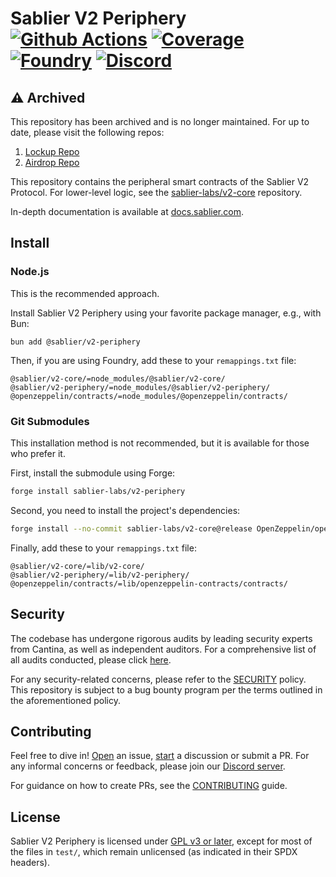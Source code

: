 # Sablier V2 Periphery [![Github Actions][gha-badge]][gha] [![Coverage][codecov-badge]][codecov] [![Foundry][foundry-badge]][foundry] [![Discord][discord-badge]][discord]

[gha]: https://github.com/sablier-labs/v2-periphery/actions
[gha-badge]: https://github.com/sablier-labs/v2-periphery/actions/workflows/ci.yml/badge.svg
[codecov]: https://codecov.io/gh/sablier-labs/v2-periphery
[codecov-badge]: https://codecov.io/gh/sablier-labs/v2-periphery/branch/main/graph/badge.svg
[discord]: https://discord.gg/bSwRCwWRsT
[discord-badge]: https://img.shields.io/discord/659709894315868191
[foundry]: https://getfoundry.sh/
[foundry-badge]: https://img.shields.io/badge/Built%20with-Foundry-FFDB1C.svg

## ⚠️ Archived

This repository has been archived and is no longer maintained. For up to date, please visit the following repos:

1. [Lockup Repo](https://github.com/sablier-labs/lockup/)
2. [Airdrop Repo](https://github.com/sablier-labs/airdrops/)

This repository contains the peripheral smart contracts of the Sablier V2 Protocol. For lower-level logic, see the
[sablier-labs/v2-core](https://github.com/sablier-labs/v2-core) repository.

In-depth documentation is available at [docs.sablier.com](https://docs.sablier.com).

## Install

### Node.js

This is the recommended approach.

Install Sablier V2 Periphery using your favorite package manager, e.g., with Bun:

```shell
bun add @sablier/v2-periphery
```

Then, if you are using Foundry, add these to your `remappings.txt` file:

```text
@sablier/v2-core/=node_modules/@sablier/v2-core/
@sablier/v2-periphery/=node_modules/@sablier/v2-periphery/
@openzeppelin/contracts/=node_modules/@openzeppelin/contracts/
```

### Git Submodules

This installation method is not recommended, but it is available for those who prefer it.

First, install the submodule using Forge:

```sh
forge install sablier-labs/v2-periphery
```

Second, you need to install the project's dependencies:

```sh
forge install --no-commit sablier-labs/v2-core@release OpenZeppelin/openzeppelin-contracts@v4.9.2
```

Finally, add these to your `remappings.txt` file:

```text
@sablier/v2-core/=lib/v2-core/
@sablier/v2-periphery/=lib/v2-periphery/
@openzeppelin/contracts/=lib/openzeppelin-contracts/contracts/
```

## Security

The codebase has undergone rigorous audits by leading security experts from Cantina, as well as independent auditors.
For a comprehensive list of all audits conducted, please click [here](https://github.com/sablier-labs/audits).

For any security-related concerns, please refer to the [SECURITY](./SECURITY.md) policy. This repository is subject to a
bug bounty program per the terms outlined in the aforementioned policy.

## Contributing

Feel free to dive in! [Open](https://github.com/sablier-labs/v2-periphery/issues/new) an issue,
[start](https://github.com/sablier-labs/v2-periphery/discussions/new) a discussion or submit a PR. For any informal
concerns or feedback, please join our [Discord server](https://discord.gg/bSwRCwWRsT).

For guidance on how to create PRs, see the [CONTRIBUTING](./CONTRIBUTING.md) guide.

## License

Sablier V2 Periphery is licensed under [GPL v3 or later](./LICENSE.md), except for most of the files in `test/`, which
remain unlicensed (as indicated in their SPDX headers).
